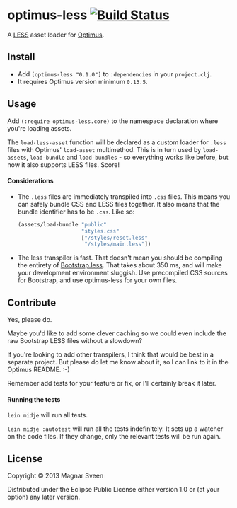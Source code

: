# optimus-less [![Build Status](https://secure.travis-ci.org/magnars/optimus-less.png)](http://travis-ci.org/magnars/optimus-less)

A [LESS](http://lesscss.org/) asset loader for [Optimus](http://github.com/magnars/optimus).

## Install

- Add `[optimus-less "0.1.0"]` to `:dependencies` in your `project.clj`.
- It requires Optimus version minimum `0.13.5`.

## Usage

Add `(:require optimus-less.core)` to the namespace declaration where
you're loading assets.

The `load-less-asset` function will be declared as a custom loader for
`.less` files with Optimus' `load-asset` multimethod. This is in turn
used by `load-assets`, `load-bundle` and `load-bundles` - so
everything works like before, but now it also supports LESS files. Score!

#### Considerations

- The `.less` files are immediately transpiled into `.css` files. This
  means you can safely bundle CSS and LESS files together. It also
  means that the bundle identifier has to be `.css`. Like so:

  ```cl
  (assets/load-bundle "public"
                      "styles.css"
                      ["/styles/reset.less"
                       "/styles/main.less"])
  ```

- The less transpiler is fast. That doesn't mean you should be
  compiling the entirety of
  [Bootstrap.less](http://getbootstrap.com/). That takes about 350 ms,
  and will make your development environment sluggish. Use precompiled
  CSS sources for Bootstrap, and use optimus-less for your own files.

## Contribute

Yes, please do.

Maybe you'd like to add some clever caching so we could even include
the raw Bootstrap LESS files without a slowdown?

If you're looking to add other transpilers, I think that would be best
in a separate project. But please do let me know about it, so I can
link to it in the Optimus README. :-)

Remember add tests for your feature or fix, or I'll certainly break it
later.

#### Running the tests

`lein midje` will run all tests.

`lein midje :autotest` will run all the tests indefinitely. It sets up a
watcher on the code files. If they change, only the relevant tests will be
run again.

## License

Copyright © 2013 Magnar Sveen

Distributed under the Eclipse Public License either version 1.0 or (at
your option) any later version.
